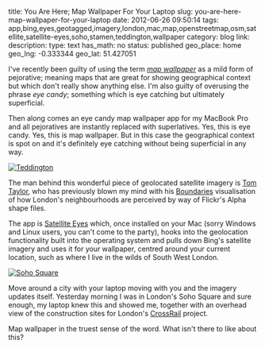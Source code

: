 title: You Are Here; Map Wallpaper For Your Laptop
slug: you-are-here-map-wallpaper-for-your-laptop
date: 2012-06-26 09:50:14
tags: app,bing,eyes,geotagged,imagery,london,mac,map,openstreetmap,osm,satellite,satellite-eyes,soho,stamen,teddington,wallpaper
category: blog
link: 
description: 
type: text
has_math: no
status: published
geo_place: home
geo_lng: -0.333344
geo_lat: 51.427051

I've recently been guilty of using the term *[map wallpaper](/2012/06/11/a-bipolar-attitude-to-aerial-and-satellite-imagery-plus-maps-fear-uncertainty-and-doubt/ "/2012/06/11/a-bipolar-attitude-to-aerial-and-satellite-imagery-plus-maps-fear-uncertainty-and-doubt/")* as a mild form of pejorative; meaning maps that are great for showing geographical context but which don't really show anything else. I'm also guilty of overusing the phrase *eye candy*; something which is eye catching but ultimately superficial.

Then along comes an eye candy map wallpaper app for my MacBook Pro and all pejoratives are instantly replaced with superlatives. Yes, this is eye candy. Yes, this is map wallpaper. But in this case the geographical context is spot on and it's definitely eye catching without being superficial in any way.

<!-- TEASER_END -->

[![](/wp-content/uploads/2012/06/Teddington.jpg "Teddington")](/wp-content/uploads/2012/06/Teddington.jpg "/wp-content/uploads/2012/06/Teddington.jpg")

The man behind this wonderful piece of geolocated satellite imagery is [Tom Taylor](https://twitter.com/#!/tomtaylor "https://twitter.com/#!/tomtaylor"), who has previously blown my mind with his [Boundaries](https://boundaries.tomtaylor.co.uk/ "https://boundaries.tomtaylor.co.uk/") visualisation of how London's neighbourhoods are perceived by way of Flickr's Alpha shape files.

The app is [Satellite Eyes](https://satelliteeyes.tomtaylor.co.uk/ "https://satelliteeyes.tomtaylor.co.uk/") which, once installed on your Mac (sorry Windows and Linux users, you can't come to the party), hooks into the geolocation functionality built into the operating system and pulls down Bing's satellite imagery and uses it for your wallpaper, centred around your current location, such as where I live in the wilds of South West London.

[![](/wp-content/uploads/2012/06/Soho-Square.jpg "Soho Square")](/wp-content/uploads/2012/06/Soho-Square.jpg "/wp-content/uploads/2012/06/Soho-Square.jpg")

Move around a city with your laptop moving with you and the imagery updates itself. Yesterday morning I was in London's Soho Square and sure enough, my laptop knew this and showed me, together with an overhead view of the construction sites for London's [CrossRail](https://www.crossrail.co.uk/ "https://www.crossrail.co.uk/") project.

Map wallpaper in the truest sense of the word. What isn't there to like about this?




